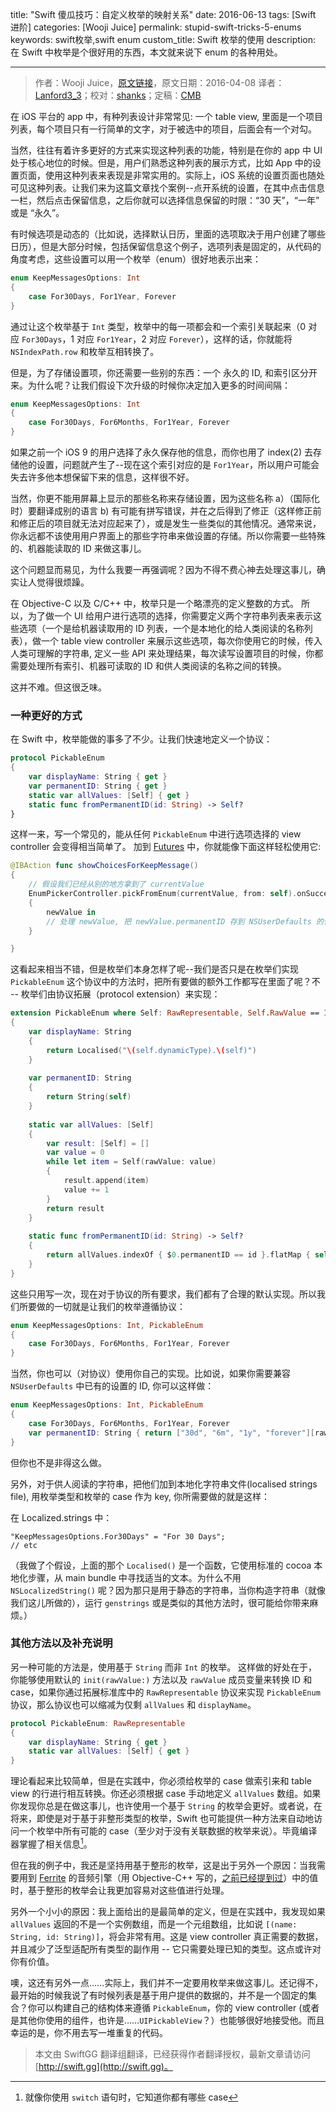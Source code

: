 title: "Swift 傻瓜技巧：自定义枚举的映射关系"
date: 2016-06-13
tags: [Swift 进阶]
categories: [Wooji Juice]
permalink: stupid-swift-tricks-5-enums
keywords: swift枚举,swift enum
custom_title: Swift 枚举的使用
description: 在 Swift 中枚举是个很好用的东西，本文就来说下 enum 的各种用处。

---
> 作者：Wooji Juice，[原文链接](http://www.wooji-juice.com/blog/stupid-swift-tricks-5-enums.html)，原文日期：2016-04-08
> 译者：[Lanford3_3](http://lanfordcai.github.io)；校对：[shanks](http://codebuild.me/)；定稿：[CMB](https://github.com/chenmingbiao)
  







<!--此处开始正文-->

在 iOS 平台的 app 中，有种列表设计非常常见: 一个 table view, 里面是一个项目列表，每个项目只有一行简单的文字，对于被选中的项目，后面会有一个对勾。

当然，往往有着许多更好的方式来实现这种列表的功能，特别是在你的 app 中 UI 处于核心地位的时候。但是，用户们熟悉这种列表的展示方式，比如 App 中的设置页面，使用这种列表来表现是非常实用的。实际上，iOS 系统的设置页面也随处可见这种列表。让我们来为这篇文章找个案例--点开系统的设置，在其中点击信息一栏，然后点击保留信息，之后你就可以选择信息保留的时限：“30 天”，“一年” 或是 “永久”。

<!--more-->

有时候选项是动态的（比如说，选择默认日历，里面的选项取决于用户创建了哪些日历），但是大部分时候，包括保留信息这个例子，选项列表是固定的，从代码的角度考虑，这些设置可以用一个枚举（enum）很好地表示出来：

```swift
enum KeepMessagesOptions: Int
{
    case For30Days, For1Year, Forever
}
```

通过让这个枚举基于 `Int` 类型，枚举中的每一项都会和一个索引关联起来（0 对应 `For30Days`，1 对应 `For1Year`，2 对应 `Forever`），这样的话，你就能将 `NSIndexPath.row` 和枚举互相转换了。

但是，为了存储设置项，你还需要一些别的东西：一个 永久的 ID, 和索引区分开来。为什么呢？让我们假设下次升级的时候你决定加入更多的时间间隔：

```swift
enum KeepMessagesOptions: Int
{
    case For30Days, For6Months, For1Year, Forever
}
```

如果之前一个 iOS 9 的用户选择了永久保存他的信息，而你也用了 index(2) 去存储他的设置，问题就产生了--现在这个索引对应的是 `For1Year`，所以用户可能会失去许多他本想保留下来的信息，这样很不好。

当然，你更不能用屏幕上显示的那些名称来存储设置，因为这些名称 a）（国际化时）要翻译成别的语言 b) 有可能有拼写错误，并在之后得到了修正（这样修正前和修正后的项目就无法对应起来了），或是发生一些类似的其他情况。通常来说，你永远都不该使用用户界面上的那些字符串来做设置的存储。所以你需要一些特殊的、机器能读取的 ID 来做这事儿。

这个问题显而易见，为什么我要一再强调呢？因为不得不费心神去处理这事儿，确实让人觉得很烦躁。 

在 Objective-C 以及 C/C++ 中，枚举只是一个略漂亮的定义整数的方式。 所以，为了做一个 UI 给用户进行选项的选择，你需要定义两个字符串列表来表示这些选项（一个是给机器读取用的 ID 列表，一个是本地化的给人类阅读的名称列表），做一个 table view controller 来展示这些选项，每次你使用它的时候，传入人类可理解的字符串, 定义一些 API 来处理结果，每次读写设置项目的时候，你都需要处理所有索引、机器可读取的 ID 和供人类阅读的名称之间的转换。

这并不难。但这很乏味。

### 一种更好的方式

在 Swift 中，枚举能做的事多了不少。让我们快速地定义一个协议：

```swift
protocol PickableEnum
{
    var displayName: String { get }
    var permanentID: String { get }
    static var allValues: [Self] { get }
    static func fromPermanentID(id: String) -> Self?
}
```

这样一来，写一个常见的，能从任何 `PickableEnum` 中进行选项选择的 view controller 会变得相当简单了。 加到 [Futures](https://en.wikipedia.org/wiki/Futures_and_promises) 中，你就能像下面这样轻松使用它:

```swift
@IBAction func showChoicesForKeepMessage()
{
    // 假设我们已经从别的地方拿到了 currentValue
    EnumPickerController.pickFromEnum(currentValue, from: self).onSuccess
    {
        newValue in
        // 处理 newValue, 把 newValue.permanentID 存到 NSUserDefaults 的什么地方去
    }

}
```

这看起来相当不错，但是枚举们本身怎样了呢--我们是否只是在枚举们实现 `PickableEnum` 这个协议中的方法时，把所有要做的额外工作都写在里面了呢？不 -- 枚举们由协议拓展（protocol extension）来实现：

```swift
extension PickableEnum where Self: RawRepresentable, Self.RawValue == Int
{
    var displayName: String
    {
        return Localised("\(self.dynamicType).\(self)")
    }
    
    var permanentID: String
    {
        return String(self)
    }
    
    static var allValues: [Self]
    {
        var result: [Self] = []
        var value = 0
        while let item = Self(rawValue: value)
        {
            result.append(item)
            value += 1
        }
        return result
    }
    
    static func fromPermanentID(id: String) -> Self?
    {
        return allValues.indexOf { $0.permanentID == id }.flatMap { self.init(rawValue: $0) }
    }
}
```

这些只用写一次，现在对于协议的所有要求，我们都有了合理的默认实现。所以我们所要做的一切就是让我们的枚举遵循协议：

```swift
enum KeepMessagesOptions: Int, PickableEnum
{
    case For30Days, For6Months, For1Year, Forever
}
```

当然，你也可以（对协议）使用你自己的实现。比如说，如果你需要兼容 `NSUserDefaults` 中已有的设置的 ID, 你可以这样做：

```swift
enum KeepMessagesOptions: Int, PickableEnum
{
    case For30Days, For6Months, For1Year, Forever
    var permanentID: String { return ["30d", "6m", "1y", "forever"][rawValue] }
}
```

但你也不是非得这么做。

另外，对于供人阅读的字符串，把他们加到本地化字符串文件(localised strings file), 用枚举类型和枚举的 case 作为 key, 你所需要做的就是这样：

在 Localized.strings 中：

```
"KeepMessagesOptions.For30Days" = "For 30 Days";
// etc
```

（我做了个假设，上面的那个 `Localised()` 是一个函数，它使用标准的 cocoa 本地化步骤，从 main bundle 中寻找适当的文本。为什么不用 `NSLocalizedString()` 呢？因为那只是用于静态的字符串，当你构造字符串（就像我们这儿所做的），运行 `genstrings` 或是类似的其他方法时，很可能给你带来麻烦。）

### 其他方法以及补充说明

另一种可能的方法是，使用基于 `String` 而非 `Int` 的枚举。 这样做的好处在于，你能够使用默认的 `init(rawValue:)` 方法以及 `rawValue` 成员变量来转换 ID 和 case，如果你通过拓展标准库中的 `RawRepresentable` 协议来实现 `PickableEnum` 协议，那么协议也可以缩减为仅剩 `allValues` 和 `displayName`。

```swift
protocol PickableEnum: RawRepresentable
{
	var displayName: String { get }
	static var allValues: [Self] { get }
}
```

理论看起来比较简单，但是在实践中，你必须给枚举的 case 做索引来和 table view 的行进行相互转换。你还必须根据 case 手动地定义 `allValues` 数组。如果你发现你总是在做这事儿，也许使用一个基于 `String` 的枚举会更好。或者说，在将来，即使是对于基于非整形类型的枚举，Swift 也可能提供一种方法来自动地访问一个枚举中所有可能的 case（至少对于没有关联数据的枚举来说）。毕竟编译器掌握了相关信息[^1]。

但在我的例子中，我还是坚持用基于整形的枚举，这是出于另外一个原因：当我需要用到 [Ferrite](http://www.wooji-juice.com/products/ferrite/) 的音频引擎（用 Objective-C++ 写的，[之前已经提到过](http://www.wooji-juice.com/blog/stupid-swift-tricks-4.html)）中的值时，基于整形的枚举会让我更加容易对这些值进行处理。

另外一个小小的原因：我上面给出的是最简单的定义，但是在实践中，我发现如果 `allValues` 返回的不是一个实例数组，而是一个元组数组，比如说 `[(name: String, id: String)]`，将会非常有用。这是 view controller 真正需要的数据，并且减少了泛型适配所有类型的副作用 -- 它只需要处理已知的类型。这点或许对你有价值。

噢，这还有另外一点……实际上，我们并不一定要用枚举来做这事儿。还记得不，最开始的时候我说了有时候列表是基于用户提供的数据的，并不是一个固定的集合？你可以构建自己的结构体来遵循 `PickableEnum`，你的 view controller (或者是其他你使用的组件，也许是……`UIPickableView`？）也能够很好地接受他。而且幸运的是，你不用去写一堆重复的代码。

[^1]: 就像你使用 `switch` 语句时，它知道你都有哪些 case

> 本文由 SwiftGG 翻译组翻译，已经获得作者翻译授权，最新文章请访问 [http://swift.gg](http://swift.gg)。